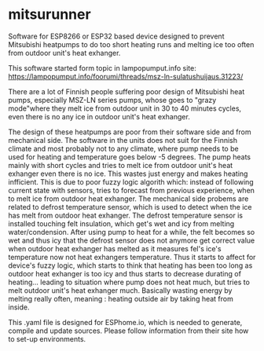 # mitsurunner
Software for ESP8266 or ESP32 based device designed to prevent Mitsubishi heatpumps to do too short heating runs and melting ice too often from outdoor unit's heat exhanger.

This software started form topic in lampopumput.info site: https://lampopumput.info/foorumi/threads/msz-ln-sulatushuijaus.31223/ 

There are a lot of Finnish people suffering poor design of Mitsubishi heat pumps, especially MSZ-LN series pumps, whose goes to "grazy mode"where they melt ice from outdoor unit in 30 to 40 minutes cycles, even there is no any ice in outdoor unit's heat exhanger.

The design of these heatpumps are poor from their software side and from mechanical side. The software in the units does not suit for the Finnish climate and most probably not to any climate, where pump needs to be used for heating and temperature goes below -5 degrees. The pump heats mainly with short cycles and tries to melt ice from outdoor unit's heat exhanger even there is no ice. This wastes just energy and makes heating infficient. This is due to poor fuzzy logic algorith which: instead of following current state with sensors, tries to forecast from previous experience, when to melt ice from outdoor heat exhanger. The mechanical side probems are related to defrost temperature sensor, which is used to detect when the ice has melt from outdoor heat exhanger. The defrost temperature sensor is installed touching felt insulation, which get's wet and icy from melting water/condension. After using pump to heat for a while, the felt becomes so wet and thus icy that the defrost sensor does not anymore get correct value when outdoor heat exhanger has melted as it measures fel's ice's temperature now not heat exhangers temperature. Thus it starts to affect for device's fuzzy logic, which starts to think that heating has been too long as outdoor heat exhanger is too icy and thus starts to decrease durating of heating... leading to situation where pump does not heat much, but tries to melt outdoor unit's heat exhanger much. Basically wasting energy by melting really often, meaning : heating outside air by taking heat from inside.  

This .yaml file is designed for ESPhome.io, which is needed to generate, compile and update sources. Please follow information from their site how to set-up environments.

